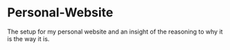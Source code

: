 # Personal-Website
The setup for my personal website and an insight of the reasoning to why it is the way it is.
